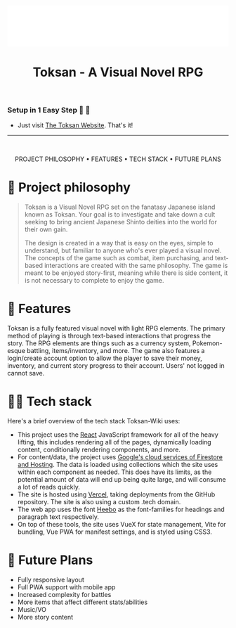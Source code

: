 <div align="center">
  <img src="src/assets/toksan_logo-text.svg" />
  <h1>Toksan - A Visual Novel RPG</h1>
</div>

<br />

### Setup in 1 Easy Step 🥳 🚀

- Just visit [The Toksan Website](https://www.toksan.ca/). That's it!

---

<br />

<div align="center">

PROJECT PHILOSOPHY • 
FEATURES • 
TECH STACK •
FUTURE PLANS

</div>

# 🧐 Project philosophy

> Toksan is a Visual Novel RPG set on the fanatasy Japanese island known as Toksan. Your goal is to investigate and take down a cult seeking to bring ancient Japanese Shinto deities into the world for their own gain.
> 
> The design is created in a way that is easy on the eyes, simple to understand, but familiar to anyone who's ever played a visual novel. The concepts of the game such as combat, item purchasing, and text-based interactions are created with the same philosophy. The game is meant to be enjoyed story-first, meaning while there is side content, it is not necessary to complete to enjoy the game.

# 📒 Features

Toksan is a fully featured visual novel with light RPG elements. The primary method of playing is through text-based interactions that progress the story. The RPG elements are things such as a currency system, Pokemon-esque battling, items/inventory, and more. The game also features a login/create account option to allow the player to save their money, inventory, and current story progress to their account. Users' not logged in cannot save.

# 👨‍💻 Tech stack

Here's a brief overview of the tech stack Toksan-Wiki uses:

- This project uses the [React](https://vuejs.org/) JavaScript framework for all of the heavy lifting, this includes rendering all of the pages, dynamically loading content, conditionally rendering components, and more.
- For content/data, the project uses [Google's cloud services of Firestore and Hosting](https://firebase.google.com/docs/firestore). The data is loaded using collections which the site uses within each component as needed. This does have its limits, as the potential amount of data will end up being quite large, and will consume a lot of reads quickly.
- The site is hosted using [Vercel](https://vercel.com), taking deployments from the GitHub repository. The site is also using a custom .tech domain.
- The web app uses the font [Heebo](https://fonts.google.com/specimen/Heebo) as the font-families for headings and paragraph text respectively.
- On top of these tools, the site uses VueX for state management, Vite for bundling, Vue PWA for manifest settings, and is styled using CSS3.

# 📅 Future Plans
- Fully responsive layout
- Full PWA support with mobile app
- Increased complexity for battles
- More items that affect different stats/abilities
- Music/VO
- More story content
